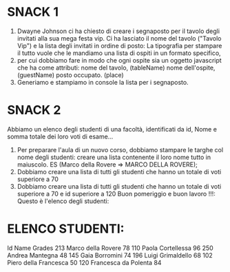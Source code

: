 # SNACK 1
1. Dwayne Johnson ci ha chiesto di creare i segnaposto per il tavolo degli invitati alla sua mega festa vip. Ci ha lasciato il nome del tavolo ("Tavolo Vip") e la lista degli invitati in ordine di posto:
 La tipografia per stampare il tutto vuole che le mandiamo una lista di ospiti in un formato specifico,
2.  per cui dobbiamo fare in modo che ogni ospite sia un oggetto    javascript che ha come attributi:
    nome del tavolo, (tableName)
    nome dell'ospite,  (guestName)
    posto occupato. (place)
5. Generiamo e stampiamo in console la lista per i segnaposto.

# SNACK 2
Abbiamo un elenco degli studenti di una facoltà, identificati da id, Nome e somma totale dei loro voti di esame...
1. Per preparare l'aula di un nuovo corso, dobbiamo stampare le targhe col nome degli studenti: creare una lista contenente il loro nome tutto in maiuscolo.
ES (Marco della Rovere => MARCO DELLA ROVERE);
2. Dobbiamo creare una lista di tutti gli studenti che hanno un totale di voti superiore a 70
3. Dobbiamo creare una lista di tutti gli studenti che hanno un totale di voti superiore a 70 e id superiore a 120
Buon pomeriggio e buon lavoro !!!:
Questo è l'elenco degli studenti:

# ELENCO STUDENTI:
Id  Name                Grades
213 Marco della Rovere      78
110 Paola Cortellessa       96
250 Andrea Mantegna         48
145 Gaia Borromini          74
196 Luigi Grimaldello       68
102 Piero della Francesca   50
120 Francesca da Polenta    84

